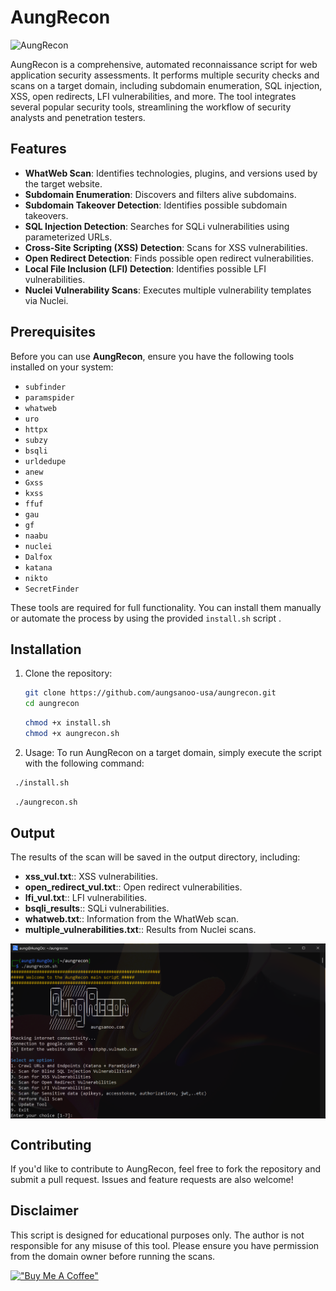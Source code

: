 # AungRecon

![AungRecon](https://img.shields.io/badge/AungRecon-V1.0-green)

AungRecon is a comprehensive, automated reconnaissance script for web application security assessments. It performs multiple security checks and scans on a target domain, including subdomain enumeration, SQL injection, XSS, open redirects, LFI vulnerabilities, and more. The tool integrates several popular security tools, streamlining the workflow of security analysts and penetration testers.

## Features

- **WhatWeb Scan**: Identifies technologies, plugins, and versions used by the target website.
- **Subdomain Enumeration**: Discovers and filters alive subdomains.
- **Subdomain Takeover Detection**: Identifies possible subdomain takeovers.
- **SQL Injection Detection**: Searches for SQLi vulnerabilities using parameterized URLs.
- **Cross-Site Scripting (XSS) Detection**: Scans for XSS vulnerabilities.
- **Open Redirect Detection**: Finds possible open redirect vulnerabilities.
- **Local File Inclusion (LFI) Detection**: Identifies possible LFI vulnerabilities.
- **Nuclei Vulnerability Scans**: Executes multiple vulnerability templates via Nuclei.

## Prerequisites

Before you can use **AungRecon**, ensure you have the following tools installed on your system:

- `subfinder`
- `paramspider`
- `whatweb`
- `uro`
- `httpx`
- `subzy`
- `bsqli`
- `urldedupe`
- `anew`
- `Gxss`
- `kxss`
- `ffuf`
- `gau`
- `gf`
- `naabu`
- `nuclei`
- `Dalfox`
- `katana`
- `nikto`
- `SecretFinder`

These tools are required for full functionality. You can install them manually or automate the process by using the provided `install.sh` script .

## Installation

1. Clone the repository:
   ```bash
   git clone https://github.com/aungsanoo-usa/aungrecon.git
   cd aungrecon
   ```
   ```bash
   chmod +x install.sh
   chmod +x aungrecon.sh
   

 2. Usage:
   To run AungRecon on a target domain, simply execute the script with the following command:

   ```bash
    ./install.sh
   ```
   ```bash
    ./aungrecon.sh
   ```


 ## Output
 The results of the scan will be saved in the output directory, including:

- **xss_vul.txt**:: XSS vulnerabilities.
- **open_redirect_vul.txt**:: Open redirect vulnerabilities.
- **lfi_vul.txt**:: LFI vulnerabilities.
- **bsqli_results**:: SQLi vulnerabilities.
- **whatweb.txt**:: Information from the WhatWeb scan.
- **multiple_vulnerabilities.txt**:: Results from Nuclei scans.

<div align="center">
   <a href="https://github.com/aungsanoo-usa/aungrecon"><img src="https://github.com/aungsanoo-usa/aungrecon/blob/main/images.png?raw=true"  align="center"/></a>
</div>
  
## Contributing
If you'd like to contribute to AungRecon, feel free to fork the repository and submit a pull request. Issues and feature requests are also welcome!

## Disclaimer
This script is designed for educational purposes only. The author is not responsible for any misuse of this tool. Please ensure you have permission from the domain owner before running the scans.

[!["Buy Me A Coffee"](https://www.buymeacoffee.com/assets/img/custom_images/orange_img.png)](https://www.buymeacoffee.com/aungsanoo)

